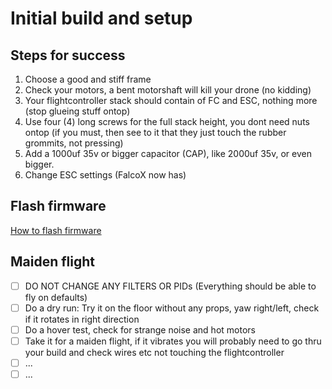 # Initial build and setup

## Steps for success
1. Choose a good and stiff frame
2. Check your motors, a bent motorshaft will kill your drone (no kidding)
3. Your flightcontroller stack should contain of FC and ESC, nothing more (stop glueing stuff ontop)
4. Use four (4) long screws for the full stack height, you dont need nuts ontop (if you must, then see to it that they just touch the rubber grommits, not pressing)
5. Add a 1000uf 35v or bigger capacitor (CAP), like 2000uf 35v, or even bigger.
6. Change ESC settings (FalcoX now has)

## Flash firmware
[How to flash firmware](https://github.com/fl1wiki-mrteel/FlightOneWiki/blob/main/InitialSetup/FlashFirmware.md)

## 

## Maiden flight
- [ ] DO NOT CHANGE ANY FILTERS OR PIDs (Everything should be able to fly on defaults)
- [ ] Do a dry run: Try it on the floor without any props, yaw right/left, check if it rotates in right direction
- [ ] Do a hover test, check for strange noise and hot motors
- [ ] Take it for a maiden flight, if it vibrates you will probably need to go thru your build and check wires etc not touching the flightcontroller
- [ ] ...
- [ ] ...
